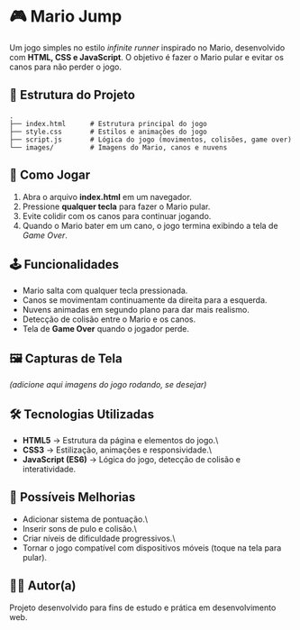 # 🎮 Mario Jump

Um jogo simples no estilo *infinite runner* inspirado no Mario,
desenvolvido com **HTML, CSS e JavaScript**. O objetivo é fazer o Mario
pular e evitar os canos para não perder o jogo.

## 📂 Estrutura do Projeto

    .
    ├── index.html      # Estrutura principal do jogo
    ├── style.css       # Estilos e animações do jogo
    ├── script.js       # Lógica do jogo (movimentos, colisões, game over)
    └── images/         # Imagens do Mario, canos e nuvens

## 🚀 Como Jogar

1.  Abra o arquivo **index.html** em um navegador.
2.  Pressione **qualquer tecla** para fazer o Mario pular.
3.  Evite colidir com os canos para continuar jogando.
4.  Quando o Mario bater em um cano, o jogo termina exibindo a tela de
    *Game Over*.

## 🕹️ Funcionalidades

-   Mario salta com qualquer tecla pressionada.
-   Canos se movimentam continuamente da direita para a esquerda.
-   Nuvens animadas em segundo plano para dar mais realismo.
-   Detecção de colisão entre o Mario e os canos.
-   Tela de **Game Over** quando o jogador perde.

## 🖼️ Capturas de Tela

*(adicione aqui imagens do jogo rodando, se desejar)*

## 🛠️ Tecnologias Utilizadas

-   **HTML5** → Estrutura da página e elementos do jogo.\
-   **CSS3** → Estilização, animações e responsividade.\
-   **JavaScript (ES6)** → Lógica do jogo, detecção de colisão e
    interatividade.

## 📌 Possíveis Melhorias

-   Adicionar sistema de pontuação.\
-   Inserir sons de pulo e colisão.\
-   Criar níveis de dificuldade progressivos.\
-   Tornar o jogo compatível com dispositivos móveis (toque na tela para
    pular).

## 👩‍💻 Autor(a)

Projeto desenvolvido para fins de estudo e prática em desenvolvimento
web.
